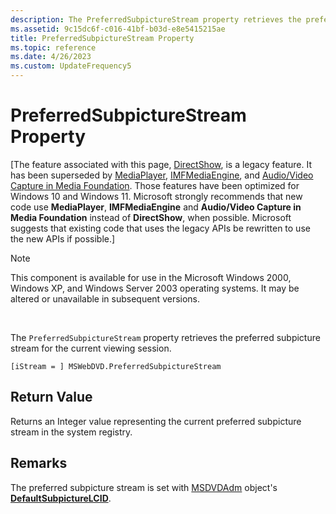 ```yaml
---
description: The PreferredSubpictureStream property retrieves the preferred subpicture stream for the current viewing session.
ms.assetid: 9c15dc6f-c016-41bf-b03d-e8e5415215ae
title: PreferredSubpictureStream Property
ms.topic: reference
ms.date: 4/26/2023
ms.custom: UpdateFrequency5
---
```


# PreferredSubpictureStream Property

\[The feature associated with this page, [DirectShow](/windows/win32/directshow/directshow), is a legacy feature. It has been superseded by [MediaPlayer](/uwp/api/Windows.Media.Playback.MediaPlayer), [IMFMediaEngine](/windows/win32/api/mfmediaengine/nn-mfmediaengine-imfmediaengine), and [Audio/Video Capture in Media Foundation](windows/win32/medfound/audio-video-capture-in-media-foundation). Those features have been optimized for Windows 10 and Windows 11. Microsoft strongly recommends that new code use **MediaPlayer**, **IMFMediaEngine** and **Audio/Video Capture in Media Foundation** instead of **DirectShow**, when possible. Microsoft suggests that existing code that uses the legacy APIs be rewritten to use the new APIs if possible.\]

> [!Note]  
> This component is available for use in the Microsoft Windows 2000, Windows XP, and Windows Server 2003 operating systems. It may be altered or unavailable in subsequent versions.

 

The `PreferredSubpictureStream` property retrieves the preferred subpicture stream for the current viewing session.

``` syntax
[iStream = ] MSWebDVD.PreferredSubpictureStream
```

## Return Value

Returns an Integer value representing the current preferred subpicture stream in the system registry.

## Remarks

The preferred subpicture stream is set with [MSDVDAdm](msdvdadm-object.md) object's [**DefaultSubpictureLCID**](defaultsubpicturelcid-property.md).

 

 



